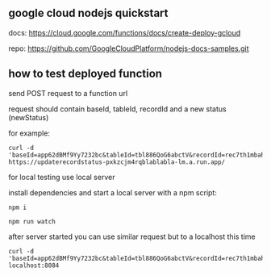 ## google cloud nodejs quickstart

docs:
https://cloud.google.com/functions/docs/create-deploy-gcloud

repo:
https://github.com/GoogleCloudPlatform/nodejs-docs-samples.git

## how to test deployed function
send POST request to a function url

request should contain baseId, tableId, recordId and a new status (newStatus)

for example:

```console
curl -d 'baseId=app62dBMf9Yy7232bc&tableId=tbl886QoG6abctV&recordId=rec7th1mbahsx1BdT&newStatus=Like' https://updaterecordstatus-pxkzcjm4rqblablabla-lm.a.run.app/
``````

for local testing use local server

install dependencies and start a local server with a npm script:
```console
npm i

npm run watch
```

after server started you can use similar request but to a localhost this time
```console
curl -d 'baseId=app62dBMf9Yy7232bc&tableId=tbl886QoG6abctV&recordId=rec7th1mbahsx1BdT&newStatus=Like' localhost:8084
``````
